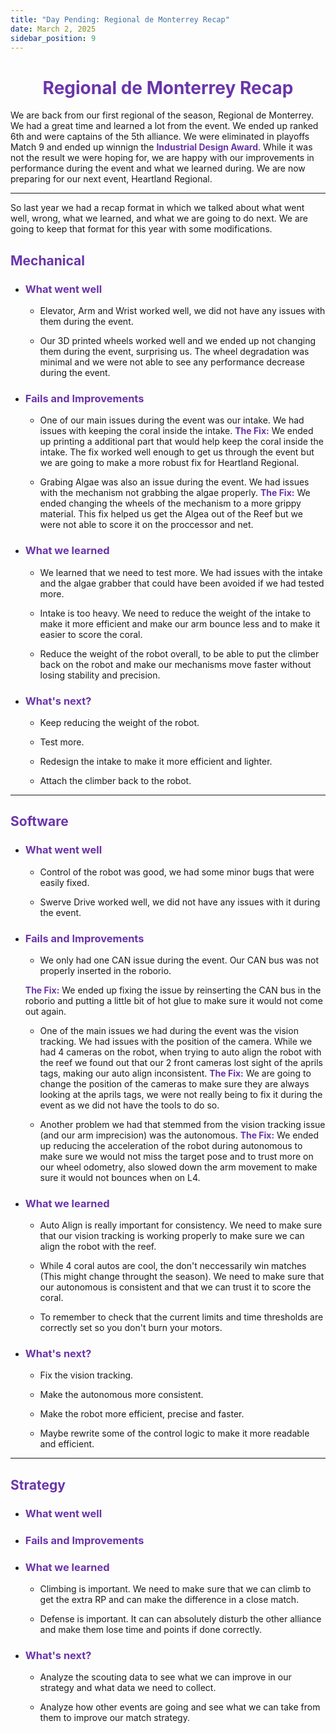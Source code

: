 ```yaml
---
title: "Day Pending: Regional de Monterrey Recap"
date: March 2, 2025
sidebar_position: 9
---
```


<div align="center">

# <b><span style="color:#6b35aa">Regional de Monterrey Recap</span></b>

</div>

We are back from our first regional of the season, Regional de Monterrey. We had a great time and learned a lot from the event. We ended up ranked 6th and were captains of the 5th alliance. We were eliminated in playoffs Match 9 and ended up winnign the <b><span style="color:#6b35aa">Industrial Design Award</span></b>. While it was not the result we were hoping for, we are happy with our improvements in performance during the event and what we learned during. We are now preparing for our next event, Heartland Regional.

<hr>

So last year we had a recap format in which we talked about what went well, wrong, what we learned, and what we are going to do next. We are going to keep that format for this year with some modifications.

## <b><span style="color:#6b35aa">Mechanical</span></b>

- ### <b><span style="color:#6b35aa">What went well</span></b>

  - Elevator, Arm and Wrist worked well, we did not have any issues with them during the event.

  - Our 3D printed wheels worked well and we ended up not changing them during the event, surprising us. The wheel degradation was minimal and we were not able to see any performance decrease during the event.

- ### <b><span style="color:#6b35aa">Fails and Improvements</span></b>

  - One of our main issues during the event was our intake. We had issues with keeping the coral inside the intake.
    <b><span style="color:#6b35aa">The Fix:</span></b> We ended up printing a additional part that would help keep the coral inside the intake. The fix worked well enough to get us through the event but we are going to make a more robust fix for Heartland Regional.

  - Grabing Algae was also an issue during the event. We had issues with the mechanism not grabbing the algae properly.
    <b><span style="color:#6b35aa">The Fix:</span></b> We ended changing the wheels of the mechanism to a more grippy material. This fix helped us get the Algea out of the Reef but we were not able to score it on the proccessor and net.

- ### <b><span style="color:#6b35aa">What we learned</span></b>

  - We learned that we need to test more. We had issues with the intake and the algae grabber that could have been avoided if we had tested more.

  - Intake is too heavy. We need to reduce the weight of the intake to make it more efficient and make our arm bounce less and to make it easier to score the coral.

  - Reduce the weight of the robot overall, to be able to put the climber back on the robot and make our mechanisms move faster without losing stability and precision.

- ### <b><span style="color:#6b35aa">What's next?</span></b>

  - Keep reducing the weight of the robot.

  - Test more.

  - Redesign the intake to make it more efficient and lighter.

  - Attach the climber back to the robot.

<hr>

## <b><span style="color:#6b35aa">Software</span></b>

- ### <b><span style="color:#6b35aa">What went well</span></b>

  - Control of the robot was good, we had some minor bugs that were easily fixed.

  - Swerve Drive worked well, we did not have any issues with it during the event.

- ### <b><span style="color:#6b35aa">Fails and Improvements</span></b>

  - We only had one CAN issue during the event. Our CAN bus was not properly inserted in the roborio.

  <b><span style="color:#6b35aa">The Fix:</span></b> We ended up fixing the issue by reinserting the CAN bus in the roborio and putting a little bit of hot glue to make sure it would not come out again.

  - One of the main issues we had during the event was the vision tracking. We had issues with the position of the camera. While we had 4 cameras on the robot, when trying to auto align the robot with the reef we found out that our 2 front cameras lost sight of the aprils tags, making our auto align inconsistent.
    <b><span style="color:#6b35aa">The Fix:</span></b> We are going to change the position of the cameras to make sure they are always looking at the aprils tags, we were not really being to fix it during the event as we did not have the tools to do so.

  - Another problem we had that stemmed from the vision tracking issue (and our arm imprecision) was the autonomous.
    <b><span style="color:#6b35aa">The Fix:</span></b> We ended up reducing the acceleration of the robot during autonomous to make sure we would not miss the target pose and to trust more on our wheel odometry, also slowed down the arm movement to make sure it would not bounces when on L4.

- ### <b><span style="color:#6b35aa">What we learned</span></b>

  - Auto Align is really important for consistency. We need to make sure that our vision tracking is working properly to make sure we can align the robot with the reef.

  - While 4 coral autos are cool, the don't neccessarily win matches (This might change throught the season). We need to make sure that our autonomous is consistent and that we can trust it to score the coral.

  - To remember to check that the current limits and time thresholds are correctly set so you don't burn your motors.

- ### <b><span style="color:#6b35aa">What's next?</span></b>

  - Fix the vision tracking.

  - Make the autonomous more consistent.

  - Make the robot more efficient, precise and faster.

  - Maybe rewrite some of the control logic to make it more readable and efficient.

<hr>

## <b><span style="color:#6b35aa">Strategy</span></b>

- ### <b><span style="color:#6b35aa">What went well</span></b>

- ### <b><span style="color:#6b35aa">Fails and Improvements</span></b>

- ### <b><span style="color:#6b35aa">What we learned</span></b>

  - Climbing is important. We need to make sure that we can climb to get the extra RP and can make the difference in a close match.

  - Defense is important. It can can absolutely disturb the other alliance and make them lose time and points if done correctly.

- ### <b><span style="color:#6b35aa">What's next?</span></b>

  - Analyze the scouting data to see what we can improve in our strategy and what data we need to collect.

  - Analyze how other events are going and see what we can take from them to improve our match strategy.
